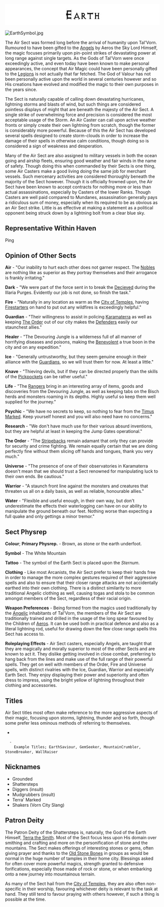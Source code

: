 

<div class="center" style="width: auto; margin-left: auto; margin-right: auto;">

![<File:Earth.jpg>](Earth.jpg "File:Earth.jpg")

</div>

![EarthSymbol.jpg](EarthSymbol.jpg "EarthSymbol.jpg")

The Air Sect was formed long before the arrival of humanity upon
Tal'Vorn. Rumoured to have been gifted to the [Angels](Angel "wikilink")
by Aeros the Sky Lord Himself, the magic focuses primarily upon
pin-point strikes of devastating power at long range against single
targets. As the Gods of Tal'Vorn were once exceedingly active, and even
today have been known to make personal appearances, the concept that Air
Magic could have been personally gifted to the
[Legions](Angel "wikilink") is not actually that far fetched. The God of
Valour has not been personally active upon the world in several
centuries however and so His creations have evolved and modified the
magic to their own purposes in the years since.

The Sect is naturally capable of calling down devastating hurricanes,
lightning storms and blasts of wind, but such things are considered
pointless displays of might that are beneath the majesty of the Air
Sect. A single strike of overwhelming force and precision is considered
the most acceptable usage of the Storm. An Air Caster can call upon
active weather fronts or simply create their own lightning from scratch,
though the former is considerably more powerful. Because of this the Air
Sect has developed several spells designed to create storm-clouds in
order to increase the damage of their spells in otherwise calm
conditions, though doing so is considered a sign of weakness and
desperation.

Many of the Air Sect are also assigned to military vessels in both the
ocean going and airship fleets, ensuring good weather and fair winds in
the name of safety. Though doing this when commanded by their Sects is
one thing, some Air Casters make a good living doing the same job for
merchant vessels. Such mercenary activities are considered thoroughly
beneath the majority of the Sect however. Though it is officially
frowned upon, the Air Sect have been known to accept contracts for
nothing more or less than actual assassinations, especially by Casters
of the lower Ranks. Though Casters are well paid compared to Mundanes,
assassination generally pays a ridiculous sum of money, especially when
its required to be as obvious as an Air Sect strike. Little is as
effective at making a statement as a political opponent being struck
down by a lightning bolt from a clear blue sky.

## **Representative Within Haven**

Ping

## **Opinion of Other Sects**

**Air** - "Our inability to hurt each other does not garner respect.
The [Nobles](Air_Sect "wikilink") are nothing like as superior as
they portray themselves and their arrogance is frankly irritating."

**Dark** - "We were part of the force sent in to break the [Decieved](Dark_Sect "wikilink")
during the Illaria Purges. Evidently our job is not done, so finish the task."

**Fire** - "Naturally in any location as warm as the [City of Temples](Karamaterra "wikilink"),
having [Firestarters](Fire_Sect "wikilink") on hand to put out any
wildfires is exceedingly helpful."

**Guardian** - "Their willingness to assist in policing [Karamaterra](Karamaterra "wikilink")
as well as keeping [The Order](The_Order_Sect "wikilink") out of our city
makes the [Defenders](Guardian_Sect "wikilink") easily our staunchest allies."

**Healer** - "The Devouring Jungle is a wilderness full of all manner of
horrifying diseases and poisons, making the [Benevolent](Healer_Sect "wikilink")
a true boon in the city and on any expedition."

**Ice** - "Generally untrustworthy, but they seem genuine enough in their
alliance with the [Guardians](Guardian_Sect "wikilink"), so we will trust
them for now. At least a little."

**Knave** - "Thieving devils, but if they can be directed properly than
the skills of the [Pickpockets](Knaves_Guild "wikilink") can be rather useful."

**Life** - "The [Rangers](Life_Sect "wikilink") bring in an interesting array
of items, goods and discoveries from the Devouring Jungle, as well as keeping
tabs on the Bisch herds and monsters roaming in its depths. Highly useful
so keep them well supplied for the journey."

**Psychic** - "We have no secrets to keep, so nothing to fear from the
[Timus Marked](Psychic_Sect "wikilink"). Keep yourself honest and you will
also need have no concerns."

**Research** - "We don't have much use for their various absurd
inventions, but they are helpful at least in keeping the Jump Gates
operational."

**The Order** - "The [Stripebacks](The_Order_Sect "wikilink") remain
adamant that only they can provide for security and crime fighting. We
remain equally certain that we are doing perfectly fine without them
slicing off hands and tongues, thank you very much."

**Universe** - "The presence of one of their observatories in Karamaterra
doesn't mean that we should trust a Sect renowned for manipulating
luck to their own ends. Be cautious."

**Warrior** - "A staunch front line against the monsters and 
creatures that threaten us all on a daily basis, as well as 
reliable, honourable allies."

**Water** - "Flexible and useful enough, in their own way, but
don't underestimate the effects their waterlogging can have
on our ability to manipulate the ground beneath our feet.
Nothing worse than expecting a full quake and only gettings a
minor tremor."

## **Sect Physrep**

**Colour**; **Primary Physrep.** - Brown, as stone or the earth underfoot.

**Symbol** - The White Mountain

**Tattoo** - The symbol of the Earth Sect is placed upon the *Sternum*.

**Clothing** - Like most Arcanists, the Air Sect prefer to keep their
hands free in order to manage the more complex gestures required of
their aggressive spells and also to ensure that their closer range
attacks are not accidentally earthed into their own clothing. There is a
distinct similarity to more traditional Angelic clothing as well,
causing togas and stola to be common amongst members of the Sect,
regardless of their racial origin.

**Weapon Preferences** - Being formed from the magics used traditionally
by the [Angelic](Angel "wikilink") inhabitants of Tal'Vorn, the members
of the Air Sect are traditionally trained and drilled in the usage of
the long spear favoured by the Children of
[Aeros](Aeros_the_Valorous "wikilink"). It can be used both in practical
defence and also as a literal lightning rod, useful for drawing down the
few close range spells this Sect has access to.

**Roleplaying Effects** - Air Sect casters, especially Angels, are
taught that they are magically and morally superior to most of the other
Sects and are known to act it. They dislike getting involved in close
combat, preferring to hang back from the lines and make use of the full
range of their powerful spells. They get on well with members of the
Order, Fire and Universe spells, with distinct rivalries with the Ice,
Guardian, Warrior and especially Earth Sect. They enjoy displaying their
power and superiority and often dress to impress, using the bright
yellow of lightning throughout their clothing and accessories.

## **Titles**

Air Sect titles most often make reference to the more aggressive aspects
of their magic, focusing upon storms, lightning, thunder and so forth,
though some prefer less ominous methods of referring to themselves.

  -

      -
        Example Titles; EarthSaviour, GemSeeker, MountainCrumbler, StoneBreaker, WallRaiser

## **Nicknames**

  - Grounded
  - Shattersteps
  - Diggers (insult)
  - Mudgrubbers (insult)
  - Terra' Marked
  - Shakers (Vorn City Slang)

## **Patron Deity**

The Patron Deity of the Shattersteps is, naturally, the God
of the Earth Himself, [Terra the Smith](Terra_The_Smith "wikilink").
Most of the Sect focus less upon His domain over smithing and 
crafting and more on the personification of stone and the mountains.
The Sect makes offerings of interesting stones or gems, often
giving prayer and thanks to the [Old Stone Bones](Terra_The_Smith "wikilink")
in groups as would be normal in the huge number of tamples in
their home city. Blessings asked for often cover more powerful
magics, strength granted to defensive forifications, especially
those made of rock or stone, or when embarking onto a new journey
into mountainous terrain.
  
As many of the Sect hail from the [City of Temples](Karamaterra "wikilink"),
they are also often non-specific in their worship, favouring
whichever deity is relevant to the task at hand. They still tend to
favour praying with others however, if such a thing is possible
at the time.
